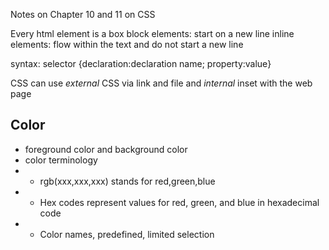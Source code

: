 Notes on Chapter 10 and 11 on CSS

Every html element is a box
block elements: start on a new line
inline elements: flow within the text and do not start a new line

syntax: selector {declaration:declaration name; property:value}

CSS can use *external* CSS via link and file and *internal* inset with the web page

## Color
- foreground color and background color
- color terminology
- - rgb(xxx,xxx,xxx) stands for red,green,blue
- - Hex codes represent values for red, green, and blue in hexadecimal code
- - Color names, predefined, limited selection
